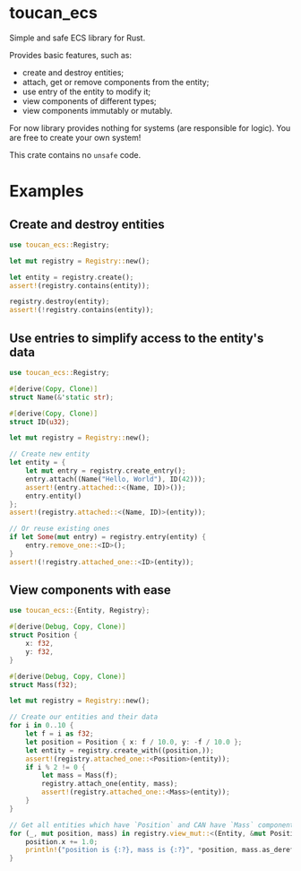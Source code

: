 # toucan_ecs

Simple and safe ECS library for Rust.

Provides basic features, such as:

- create and destroy entities;
- attach, get or remove components from the entity;
- use entry of the entity to modify it;
- view components of different types;
- view components immutably or mutably.

For now library provides nothing for systems (are responsible for logic). You are free to create your own system!

This crate contains no `unsafe` code.

# Examples

## Create and destroy entities

```rust
use toucan_ecs::Registry;

let mut registry = Registry::new();

let entity = registry.create();
assert!(registry.contains(entity));

registry.destroy(entity);
assert!(!registry.contains(entity));
```

## Use entries to simplify access to the entity's data

```rust
use toucan_ecs::Registry;

#[derive(Copy, Clone)]
struct Name(&'static str);

#[derive(Copy, Clone)]
struct ID(u32);

let mut registry = Registry::new();

// Create new entity
let entity = {
    let mut entry = registry.create_entry();
    entry.attach((Name("Hello, World"), ID(42)));
    assert!(entry.attached::<(Name, ID)>());
    entry.entity()
};
assert!(registry.attached::<(Name, ID)>(entity));

// Or reuse existing ones
if let Some(mut entry) = registry.entry(entity) {
    entry.remove_one::<ID>();
}
assert!(!registry.attached_one::<ID>(entity));
```

## View components with ease

```rust
use toucan_ecs::{Entity, Registry};

#[derive(Debug, Copy, Clone)]
struct Position {
    x: f32,
    y: f32,
}

#[derive(Debug, Copy, Clone)]
struct Mass(f32);

let mut registry = Registry::new();

// Create our entities and their data
for i in 0..10 {
    let f = i as f32;
    let position = Position { x: f / 10.0, y: -f / 10.0 };
    let entity = registry.create_with((position,));
    assert!(registry.attached_one::<Position>(entity));
    if i % 2 != 0 {
        let mass = Mass(f);
        registry.attach_one(entity, mass);
        assert!(registry.attached_one::<Mass>(entity));
    }
}

// Get all entities which have `Position` and CAN have `Mass` components
for (_, mut position, mass) in registry.view_mut::<(Entity, &mut Position, Option<&Mass>)>() {
    position.x += 1.0;
    println!("position is {:?}, mass is {:?}", *position, mass.as_deref());
}
```
